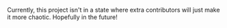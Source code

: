 Currently, this project isn't in a state where extra contributors will just make it more chaotic. Hopefully in the future!
